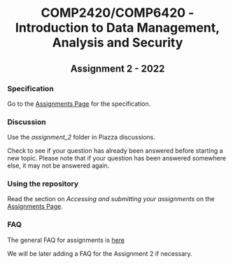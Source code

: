 <h1 align='center'> COMP2420/COMP6420 - Introduction to Data Management, Analysis and Security</h1>

<h2 align='center'> Assignment 2 - 2022</h2>

### Specification

Go to the [Assignments
Page](https://cs.anu.edu.au/courses/comp2420/assessment/assignments/)
for the specification.

### Discussion

Use the *assignment_2* folder in Piazza discussions.  

Check to see if your question has already been answered before starting a new topic. Please note that if your question has been answered somewhere else, it may not be answered again.

### Using the repository

  Read the section on *Accessing and submitting your assignments* on the [Assignments Page](https://cs.anu.edu.au/courses/comp2420/assessment/assignments/).

### FAQ
The general FAQ for assignments is [here](https://comp.anu.edu.au/courses/comp2420/resources/faq/#assignments_general)

We will be later adding a FAQ for the Assignment 2 if necessary.